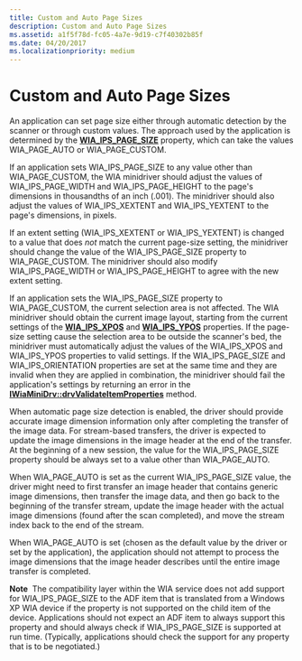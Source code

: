 ```yaml
---
title: Custom and Auto Page Sizes
description: Custom and Auto Page Sizes
ms.assetid: a1f5f78d-fc05-4a7e-9d19-c7f40302b85f
ms.date: 04/20/2017
ms.localizationpriority: medium
---
```


# Custom and Auto Page Sizes


An application can set page size either through automatic detection by the scanner or through custom values. The approach used by the application is determined by the [**WIA\_IPS\_PAGE\_SIZE**](https://docs.microsoft.com/windows-hardware/drivers/image/wia-ips-page-size) property, which can take the values WIA\_PAGE\_AUTO or WIA\_PAGE\_CUSTOM.

If an application sets WIA\_IPS\_PAGE\_SIZE to any value other than WIA\_PAGE\_CUSTOM, the WIA minidriver should adjust the values of WIA\_IPS\_PAGE\_WIDTH and WIA\_IPS\_PAGE\_HEIGHT to the page's dimensions in thousandths of an inch (.001). The minidriver should also adjust the values of WIA\_IPS\_XEXTENT and WIA\_IPS\_YEXTENT to the page's dimensions, in pixels.

If an extent setting (WIA\_IPS\_XEXTENT or WIA\_IPS\_YEXTENT) is changed to a value that does *not* match the current page-size setting, the minidriver should change the value of the WIA\_IPS\_PAGE\_SIZE property to WIA\_PAGE\_CUSTOM. The minidriver should also modify WIA\_IPS\_PAGE\_WIDTH or WIA\_IPS\_PAGE\_HEIGHT to agree with the new extent setting.

If an application sets the WIA\_IPS\_PAGE\_SIZE property to WIA\_PAGE\_CUSTOM, the current selection area is not affected. The WIA minidriver should obtain the current image layout, starting from the current settings of the [**WIA\_IPS\_XPOS**](https://docs.microsoft.com/windows-hardware/drivers/image/wia-ips-xpos) and [**WIA\_IPS\_YPOS**](https://docs.microsoft.com/windows-hardware/drivers/image/wia-ips-ypos) properties. If the page-size setting cause the selection area to be outside the scanner's bed, the minidriver must automatically adjust the values of the WIA\_IPS\_XPOS and WIA\_IPS\_YPOS properties to valid settings. If the WIA\_IPS\_PAGE\_SIZE and WIA\_IPS\_ORIENTATION properties are set at the same time and they are invalid when they are applied in combination, the minidriver should fail the application's settings by returning an error in the [**IWiaMiniDrv::drvValidateItemProperties**](https://docs.microsoft.com/windows-hardware/drivers/ddi/content/wiamindr_lh/nf-wiamindr_lh-iwiaminidrv-drvvalidateitemproperties) method.

When automatic page size detection is enabled, the driver should provide accurate image dimension information only after completing the transfer of the image data. For stream-based transfers, the driver is expected to update the image dimensions in the image header at the end of the transfer. At the beginning of a new session, the value for the WIA\_IPS\_PAGE\_SIZE property should be always set to a value other than WIA\_PAGE\_AUTO.

When WIA\_PAGE\_AUTO is set as the current WIA\_IPS\_PAGE\_SIZE value, the driver might need to first transfer an image header that contains generic image dimensions, then transfer the image data, and then go back to the beginning of the transfer stream, update the image header with the actual image dimensions (found after the scan completed), and move the stream index back to the end of the stream.

When WIA\_PAGE\_AUTO is set (chosen as the default value by the driver or set by the application), the application should not attempt to process the image dimensions that the image header describes until the entire image transfer is completed.

**Note**  The compatibility layer within the WIA service does not add support for WIA\_IPS\_PAGE\_SIZE to the ADF item that is translated from a Windows XP WIA device if the property is not supported on the child item of the device. Applications should not expect an ADF item to always support this property and should always check if WIA\_IPS\_PAGE\_SIZE is supported at run time. (Typically, applications should check the support for any property that is to be negotiated.)

 

 

 





